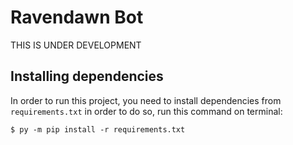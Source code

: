 # Ravendawn Bot
THIS IS UNDER DEVELOPMENT
## Installing dependencies
In order to run this project, you need to install dependencies from `requirements.txt` in order to do so, run this command on terminal:
```
$ py -m pip install -r requirements.txt
```